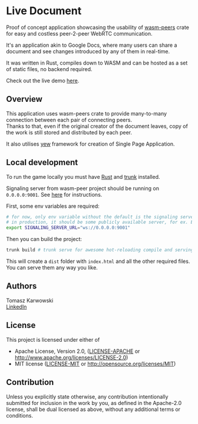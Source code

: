 # Live Document

Proof of concept application showcasing the usability of [wasm-peers](https://github.com/wasm-peers/wasm-peers#readme)
crate for easy and costless peer-2-peer WebRTC communication.

It's an application akin to Google Docs, where many users can share a document and see changes introduced by any
of them in real-time.

It was written in Rust, compiles down to WASM and can be hosted as a set of static files, no backend required.

Check out the live demo [here](http://live-document.s3-website.eu-central-1.amazonaws.com/).

## Overview

This application uses wasm-peers crate to provide many-to-many connection between each pair of connecting peers.  
Thanks to that, even if the original creator of the document leaves, copy of the work is still stored and distributed by each peer.

It also utilises [yew](https://yew.rs/) framework for creation of Single Page Application.

## Local development

To run the game locally you must have [Rust](https://www.rust-lang.org/tools/install)
and [trunk](https://trunkrs.dev/) installed.

Signaling server from wasm-peer project should be running on `0.0.0.0:9001`.
See [here](https://github.com/wasm-peers/wasm-peers/tree/main/signaling-server) for instructions.

First, some env variables are required:
```bash
# for now, only env variable without the default is the signaling server address
# in production, it should be some publicly available server, for ex. EC2 instance (tiny one should suffice)
export SIGNALING_SERVER_URL="ws://0.0.0.0:9001"
```

Then you can build the project:
```bash
trunk build # trunk serve for awesome hot-reloading compile and serving
```

This will create a `dist` folder with `index.html` and all the other required files.
You can serve them any way you like.

## Authors

Tomasz Karwowski  
[LinkedIn](https://www.linkedin.com/in/tomek-karwowski/)

## License

This project is licensed under either of

* Apache License, Version 2.0, ([LICENSE-APACHE](LICENSE-APACHE) or
  http://www.apache.org/licenses/LICENSE-2.0)
* MIT license ([LICENSE-MIT](LICENSE-MIT) or
  http://opensource.org/licenses/MIT)

## Contribution

Unless you explicitly state otherwise, any contribution intentionally submitted
for inclusion in the work by you, as defined in the Apache-2.0 license,
shall be dual licensed as above, without any additional terms or conditions.

